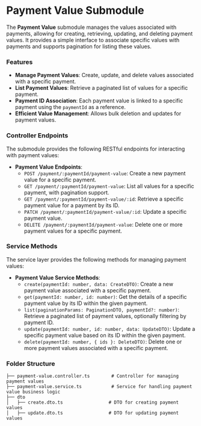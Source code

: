 # Payment Value Submodule

The **Payment Value** submodule manages the values associated with payments, allowing for creating, retrieving, updating, and deleting payment values. It provides a simple interface to associate specific values with payments and supports pagination for listing these values.

### Features

- **Manage Payment Values**: Create, update, and delete values associated with a specific payment.
- **List Payment Values**: Retrieve a paginated list of values for a specific payment.
- **Payment ID Association**: Each payment value is linked to a specific payment using the `paymentId` as a reference.
- **Efficient Value Management**: Allows bulk deletion and updates for payment values.

### Controller Endpoints

The submodule provides the following RESTful endpoints for interacting with payment values:

- **Payment Value Endpoints**:
  - `POST /payment/:paymentId/payment-value`: Create a new payment value for a specific payment.
  - `GET /payment/:paymentId/payment-value`: List all values for a specific payment, with pagination support.
  - `GET /payment/:paymentId/payment-value/:id`: Retrieve a specific payment value for a payment by its ID.
  - `PATCH /payment/:paymentId/payment-value/:id`: Update a specific payment value.
  - `DELETE /payment/:paymentId/payment-value`: Delete one or more payment values for a specific payment.

### Service Methods

The service layer provides the following methods for managing payment values:

- **Payment Value Service Methods**:
  - `create(paymentId: number, data: CreateDTO)`: Create a new payment value associated with a specific payment.
  - `get(paymentId: number, id: number)`: Get the details of a specific payment value by its ID within the given payment.
  - `list(paginationParams: PaginationDTO, paymentId?: number)`: Retrieve a paginated list of payment values, optionally filtering by payment ID.
  - `update(paymentId: number, id: number, data: UpdateDTO)`: Update a specific payment value based on its ID within the given payment.
  - `delete(paymentId: number, { ids }: DeleteDTO)`: Delete one or more payment values associated with a specific payment.

### Folder Structure

```plaintext
├── payment-value.controller.ts        # Controller for managing payment values
├── payment-value.service.ts           # Service for handling payment value business logic
├── dto
│   ├── create.dto.ts                 # DTO for creating payment values
│   ├── update.dto.ts                 # DTO for updating payment values
```
